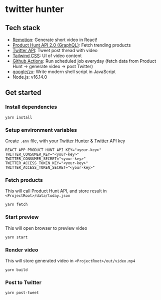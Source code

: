 # twitter hunter

## Tech stack

- [Remotion](https://www.remotion.dev/): Generate short video in React!
- [Product Hunt API 2.0 (GraphQL)](https://api.producthunt.com/v2/docs): Fetch trending products
- [Twitter API](https://developer.twitter.com/en/docs/twitter-api): Tweet post thread with video
- [Tailwind CSS](https://tailwindcss.com/): UI of video content
- [Github Actions](https://github.com/features/actions): Run scheduled job everyday (fetch data from Product Hunt -> generate video -> post Twitter)
- [google/zx](https://github.com/google/zx): Write modern shell script in JavaScript
- Node.js: v16.14.0

## Get started

### Install dependencies

```console
yarn install
```

### Setup environment variables

Create `.env` file, with your [Twitter Hunter](https://api.producthunt.com/v2/docs) & [Twitter](https://developer.twitter.com/en/docs/twitter-api) API key

```env
REACT_APP_PRODUCT_HUNT_API_KEY="<your-key>"
TWITTER_CONSUMER_KEY="<your-key>"
TWITTER_CONSUMER_SECRET="<your-key>"
TWITTER_ACCESS_TOKEN_KEY="<your-key>"
TWITTER_ACCESS_TOKEN_SECRET="<your-key>"
```

### Fetch products

This will call Product Hunt API, and store result in `<ProjectRoot>/data/today.json`

```console
yarn fetch
```

### Start preview

This will open browser to preview video

```console
yarn start
```

### Render video

This will store generated video in `<ProjectRoot>/out/video.mp4`

```console
yarn build
```

### Post to Twitter

```console
yarn post-tweet
```

